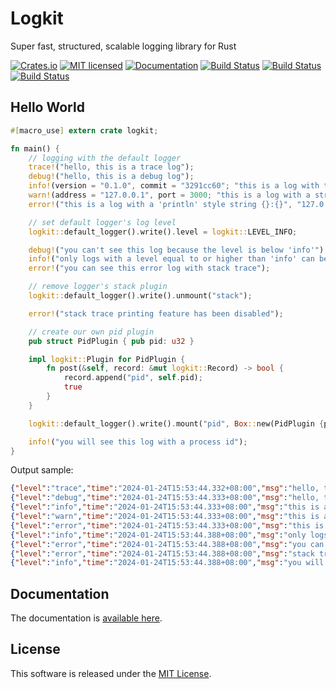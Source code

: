 Logkit
==========================

Super fast, structured, scalable logging library for Rust

[![Crates.io][crates-badge]][crates-url]
[![MIT licensed][license-badge]][license-url]
[![Documentation][document-badge]][document-url]
[![Build Status][linux-badge]][linux-url]
[![Build Status][macos-badge]][macos-url]
[![Build Status][windows-badge]][windows-url]

[crates-badge]: https://img.shields.io/crates/v/logkit.svg
[crates-url]: https://crates.io/crates/logkit
[license-badge]: https://img.shields.io/badge/license-MIT-blue.svg
[license-url]: https://github.com/chensoft/logkit?tab=MIT-1-ov-file
[document-badge]: https://docs.rs/logkit/badge.svg
[document-url]: https://docs.rs/logkit
[linux-badge]: https://github.com/chensoft/logkit/actions/workflows/linux.yml/badge.svg
[linux-url]: https://github.com/chensoft/logkit/actions/workflows/linux.yml
[macos-badge]: https://github.com/chensoft/logkit/actions/workflows/macos.yml/badge.svg
[macos-url]: https://github.com/chensoft/logkit/actions/workflows/macos.yml
[windows-badge]: https://github.com/chensoft/logkit/actions/workflows/windows.yml/badge.svg
[windows-url]: https://github.com/chensoft/logkit/actions/workflows/windows.yml

## Hello World

```rust
#[macro_use] extern crate logkit;

fn main() {
    // logging with the default logger
    trace!("hello, this is a trace log");
    debug!("hello, this is a debug log");
    info!(version = "0.1.0", commit = "3291cc60"; "this is a log with two string fields");
    warn!(address = "127.0.0.1", port = 3000; "this is a log with a string and a numeric field");
    error!("this is a log with a 'println' style string {}:{}", "127.0.0.1", 3000.0);

    // set default logger's log level
    logkit::default_logger().write().level = logkit::LEVEL_INFO;

    debug!("you can't see this log because the level is below 'info'");
    info!("only logs with a level equal to or higher than 'info' can be seen");
    error!("you can see this error log with stack trace");

    // remove logger's stack plugin
    logkit::default_logger().write().unmount("stack");

    error!("stack trace printing feature has been disabled");

    // create our own pid plugin
    pub struct PidPlugin { pub pid: u32 }

    impl logkit::Plugin for PidPlugin {
        fn post(&self, record: &mut logkit::Record) -> bool {
            record.append("pid", self.pid);
            true
        }
    }

    logkit::default_logger().write().mount("pid", Box::new(PidPlugin {pid: std::process::id()}));

    info!("you will see this log with a process id");
}
```

Output sample:

```json
{"level":"trace","time":"2024-01-24T15:53:44.332+08:00","msg":"hello, this is a trace log"}
{"level":"debug","time":"2024-01-24T15:53:44.333+08:00","msg":"hello, this is a debug log"}
{"level":"info","time":"2024-01-24T15:53:44.333+08:00","msg":"this is a log with two string fields","version":"0.1.0","commit":"3291cc60"}
{"level":"warn","time":"2024-01-24T15:53:44.333+08:00","msg":"this is a log with a string and a numeric field","address":"127.0.0.1","port":3000}
{"level":"error","time":"2024-01-24T15:53:44.333+08:00","msg":"this is a log with a 'println' style string 127.0.0.1:3000","stack":[{"funcname":"hello_world::main::h95297a3226de826e","filename":"/logkit/examples/hello_world.rs","lineno":9}]}
{"level":"info","time":"2024-01-24T15:53:44.388+08:00","msg":"only logs with a level equal to or higher than 'info' can be seen"}
{"level":"error","time":"2024-01-24T15:53:44.388+08:00","msg":"you can see this error log with stack trace","stack":[{"funcname":"hello_world::main::h95297a3226de826e","filename":"/logkit/examples/hello_world.rs","lineno":16}]}
{"level":"error","time":"2024-01-24T15:53:44.388+08:00","msg":"stack trace printing feature has been disabled"}
{"level":"info","time":"2024-01-24T15:53:44.388+08:00","msg":"you will see this log with a process id","pid":53864}
```

## Documentation

The documentation is [available here](https://docs.rs/logkit).

## License

This software is released under the [MIT License](https://github.com/chensoft/logkit?tab=MIT-1-ov-file).
